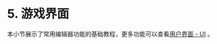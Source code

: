 # 5. 游戏界面

本小节展示了常用编辑器功能的基础教程，更多功能可以查看[用户界面 - UI](https://meta.feishu.cn/wiki/wikcnmim34rJ2NBacOJSJgqBzyd) 。